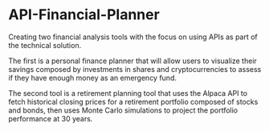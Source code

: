 # API-Financial-Planner

Creating two financial analysis tools with the focus on using APIs as part of the technical solution. 

The first is a personal finance planner that will allow users to visualize their savings composed by investments in shares and cryptocurrencies to assess if they have enough money as an emergency fund. 

The second tool is a retirement planning tool that uses the Alpaca API to fetch historical closing prices for a retirement portfolio composed of stocks and bonds, then uses Monte Carlo simulations to project the portfolio performance at 30 years. 
